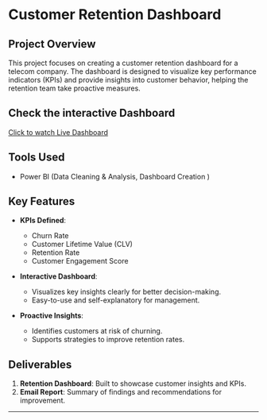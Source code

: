 # Customer Retention Dashboard  

## Project Overview  
This project focuses on creating a customer retention dashboard for a telecom company. The dashboard is designed to visualize key performance indicators (KPIs) and provide insights into customer behavior, helping the retention team take proactive measures.  

## Check the interactive Dashboard
[Click to watch Live Dashboard](https://app.powerbi.com/view?r=eyJrIjoiM2I1NjdmNjQtOWMzNC00NjZiLWJjNzktZTM1M2QyMTgzYTEwIiwidCI6ImM2ZTU0OWIzLTVmNDUtNDAzMi1hYWU5LWQ0MjQ0ZGM1YjJjNCJ9)

## Tools Used  
- Power BI (Data Cleaning & Analysis, Dashboard Creation )  

## Key Features  
- **KPIs Defined**:  
  - Churn Rate  
  - Customer Lifetime Value (CLV)  
  - Retention Rate  
  - Customer Engagement Score  

- **Interactive Dashboard**:  
  - Visualizes key insights clearly for better decision-making.  
  - Easy-to-use and self-explanatory for management.  

- **Proactive Insights**:  
  - Identifies customers at risk of churning.  
  - Supports strategies to improve retention rates.  

## Deliverables  
1. **Retention Dashboard**: Built to showcase customer insights and KPIs.  
2. **Email Report**: Summary of findings and recommendations for improvement.  

---
